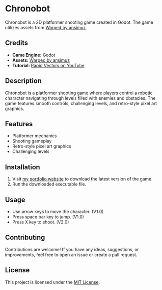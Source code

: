 # Chronobot

Chronobot is a 2D platformer shooting game created in Godot. The game utilizes assets from [Warped by ansimuz](https://itch.io/queue/c/463790/warped?game_id=157789).

## Credits
- **Game Engine:** Godot
- **Assets:** [Warped by ansimuz](https://itch.io/queue/c/463790/warped?game_id=157789)
- **Tutorial:** [Rapid Vectors on YouTube](https://www.youtube.com/@rapidvectors)

## Description
Chronobot is a platformer shooting game where players control a robotic character navigating through levels filled with enemies and obstacles. The game features smooth controls, challenging levels, and retro-style pixel art graphics.

## Features
- Platformer mechanics
- Shooting gameplay
- Retro-style pixel art graphics
- Challenging levels

## Installation
1. Visit [my portfolio website](https://devthekar.github.io) to download the latest version of the game.
2. Run the downloaded executable file.

## Usage
- Use arrow keys to move the character. (V1.0)
- Press space bar key to jump. (V1.0)
- Press X key to shoot. (V2.0)

## Contributing
Contributions are welcome! If you have any ideas, suggestions, or improvements, feel free to open an issue or create a pull request.

## License
This project is licensed under the [MIT License](LICENSE).
